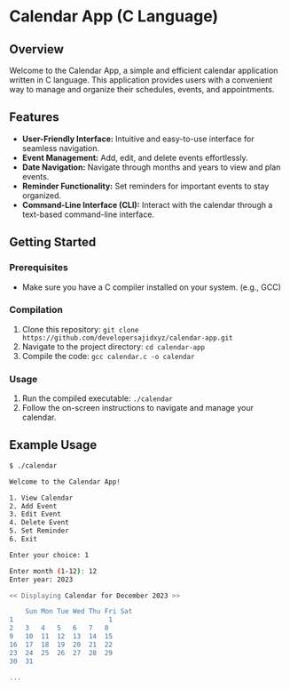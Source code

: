 # Calendar App (C Language)

## Overview
Welcome to the Calendar App, a simple and efficient calendar application written in C language. This application provides users with a convenient way to manage and organize their schedules, events, and appointments.

## Features
- **User-Friendly Interface:** Intuitive and easy-to-use interface for seamless navigation.
- **Event Management:** Add, edit, and delete events effortlessly.
- **Date Navigation:** Navigate through months and years to view and plan events.
- **Reminder Functionality:** Set reminders for important events to stay organized.
- **Command-Line Interface (CLI):** Interact with the calendar through a text-based command-line interface.

## Getting Started
### Prerequisites
- Make sure you have a C compiler installed on your system. (e.g., GCC)

### Compilation
1. Clone this repository: `git clone https://github.com/developersajidxyz/calendar-app.git`
2. Navigate to the project directory: `cd calendar-app`
3. Compile the code: `gcc calendar.c -o calendar`

### Usage
1. Run the compiled executable: `./calendar`
2. Follow the on-screen instructions to navigate and manage your calendar.

## Example Usage
```bash
$ ./calendar

Welcome to the Calendar App!

1. View Calendar
2. Add Event
3. Edit Event
4. Delete Event
5. Set Reminder
6. Exit

Enter your choice: 1

Enter month (1-12): 12
Enter year: 2023

<< Displaying Calendar for December 2023 >>

    Sun Mon Tue Wed Thu Fri Sat
1                        1
2   3   4   5   6   7   8
9   10  11  12  13  14  15
16  17  18  19  20  21  22
23  24  25  26  27  28  29
30  31

...

